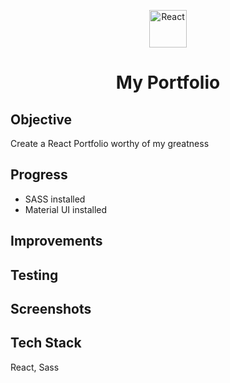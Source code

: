 <p align="center">
  <a href="https://reactjs.org/">
    <img alt="React" src="https://upload.wikimedia.org/wikipedia/commons/thumb/a/a7/React-icon.svg/1200px-React-icon.svg.png" width="60" />
  </a>
</p>
<h1 align="center">
My Portfolio
</h1>

## Objective
Create a React Portfolio worthy of my greatness

## Progress
- SASS installed 
- Material UI installed
## Improvements

## Testing

## Screenshots

## Tech Stack
React, Sass